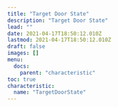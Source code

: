 ```yaml
---
title: "Target Door State"
description: "Target Door State"
lead: ""
date: 2021-04-17T18:50:12.010Z
lastmod: 2021-04-17T18:50:12.010Z
draft: false
images: []
menu:
  docs:
    parent: "characteristic"
toc: true
characteristic:
  name: "TargetDoorState"
---
```


